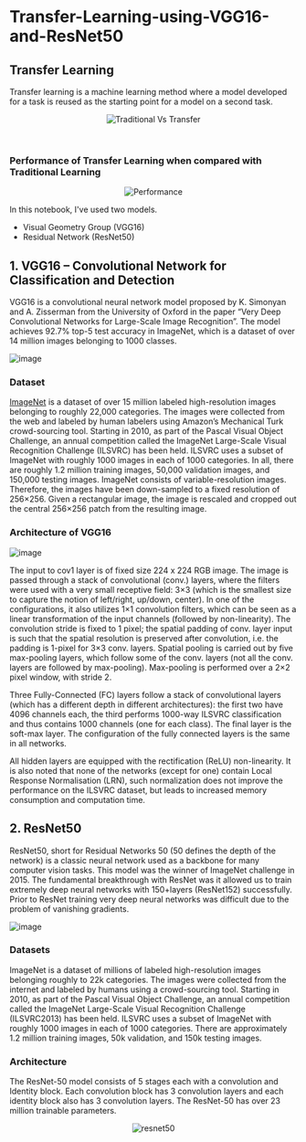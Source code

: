 # Transfer-Learning-using-VGG16-and-ResNet50

## Transfer Learning

Transfer learning is a machine learning method where a model developed for a task is reused as the starting point for a model on a second task.

<p align="center"><img src="https://miro.medium.com/max/1838/1*9GTEzcO8KxxrfutmtsPs3Q.png" alt="Traditional Vs Transfer"></p>
<br>

### Performance of Transfer Learning when compared with Traditional Learning

<p align="center"><img src="https://3qeqpr26caki16dnhd19sv6by6v-wpengine.netdna-ssl.com/wp-content/uploads/2017/09/Three-ways-in-which-transfer-might-improve-learning.png" alt="Performance"></p>


In this notebook, I've used two models.
* Visual Geometry Group (VGG16)
* Residual Network (ResNet50)

## 1. VGG16 – Convolutional Network for Classification and Detection
VGG16 is a convolutional neural network model proposed by K. Simonyan and A. Zisserman from the University of Oxford in the paper “Very Deep Convolutional Networks for Large-Scale Image Recognition”. The model achieves 92.7% top-5 test accuracy in ImageNet, which is a dataset of over 14 million images belonging to 1000 classes. 

![image](https://user-images.githubusercontent.com/36665975/71507694-5fccd700-28ab-11ea-8667-e196b7f717b3.png)

### Dataset
[ImageNet](http://www.image-net.org/) is a dataset of over 15 million labeled high-resolution images belonging to roughly 22,000 categories. The images were collected from the web and labeled by human labelers using Amazon’s Mechanical Turk crowd-sourcing tool. Starting in 2010, as part of the Pascal Visual Object Challenge, an annual competition called the ImageNet Large-Scale Visual Recognition Challenge (ILSVRC) has been held. ILSVRC uses a subset of ImageNet with roughly 1000 images in each of 1000 categories. In all, there are roughly 1.2 million training images, 50,000 validation images, and 150,000 testing images. ImageNet consists of variable-resolution images. Therefore, the images have been down-sampled to a fixed resolution of 256×256. Given a rectangular image, the image is rescaled and cropped out the central 256×256 patch from the resulting image.

### Architecture of VGG16
![image](https://user-images.githubusercontent.com/36665975/71507839-dff33c80-28ab-11ea-8269-58cb8557a650.png)

The input to cov1 layer is of fixed size 224 x 224 RGB image. The image is passed through a stack of convolutional (conv.) layers, where the filters were used with a very small receptive field: 3×3 (which is the smallest size to capture the notion of left/right, up/down, center). In one of the configurations, it also utilizes 1×1 convolution filters, which can be seen as a linear transformation of the input channels (followed by non-linearity). The convolution stride is fixed to 1 pixel; the spatial padding of conv. layer input is such that the spatial resolution is preserved after convolution, i.e. the padding is 1-pixel for 3×3 conv. layers. Spatial pooling is carried out by five max-pooling layers, which follow some of the conv.  layers (not all the conv. layers are followed by max-pooling). Max-pooling is performed over a 2×2 pixel window, with stride 2.

Three Fully-Connected (FC) layers follow a stack of convolutional layers (which has a different depth in different architectures): the first two have 4096 channels each, the third performs 1000-way ILSVRC classification and thus contains 1000 channels (one for each class). The final layer is the soft-max layer. The configuration of the fully connected layers is the same in all networks.

All hidden layers are equipped with the rectification (ReLU) non-linearity. It is also noted that none of the networks (except for one) contain Local Response Normalisation (LRN), such normalization does not improve the performance on the ILSVRC dataset, but leads to increased memory consumption and computation time.

## 2. ResNet50
ResNet50, short for Residual Networks 50 (50 defines the depth of the network) is a classic neural network used as a backbone for many computer vision tasks. This model was the winner of ImageNet challenge in 2015. The fundamental breakthrough with ResNet was it allowed us to train extremely deep neural networks with 150+layers (ResNet152) successfully. Prior to ResNet training very deep neural networks was difficult due to the problem of vanishing gradients.

![image](https://user-images.githubusercontent.com/36665975/71542999-c0374380-2993-11ea-9d30-843b6f4bd562.png)

### Datasets
ImageNet is a dataset of millions of labeled high-resolution images belonging roughly to 22k categories. The images were collected from the internet and labeled by humans using a crowd-sourcing tool. Starting in 2010, as part of the Pascal Visual Object Challenge, an annual competition called the ImageNet Large-Scale Visual Recognition Challenge (ILSVRC2013) has been held. ILSVRC uses a subset of ImageNet with roughly 1000 images in each of 1000 categories. There are approximately 1.2 million training images, 50k validation, and 150k testing images.

### Architecture
The ResNet-50 model consists of 5 stages each with a convolution and Identity block. Each convolution block has 3 convolution layers and each identity block also has 3 convolution layers. The ResNet-50 has over 23 million trainable parameters.

<p align="center"><img src="https://cv-tricks.com/wp-content/uploads/2019/07/ResNet50_architecture-1.png" alt="resnet50" ></p>

